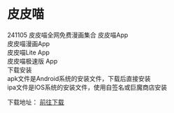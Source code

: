 # 皮皮喵
241105
皮皮喵全网免费漫画集合
皮皮喵App  
皮皮喵漫画App  
皮皮喵Lite App  
皮皮喵极速版 App  
下载安装  
apk文件是Android系统的安装文件，下载后直接安装  
ipa文件是IOS系统的安装文件，使用自签名或巨魔商店安装  

下载地址：
[前往下载](https://github.com/AcgLibrary/ppcat_app/releases/tag/app)
